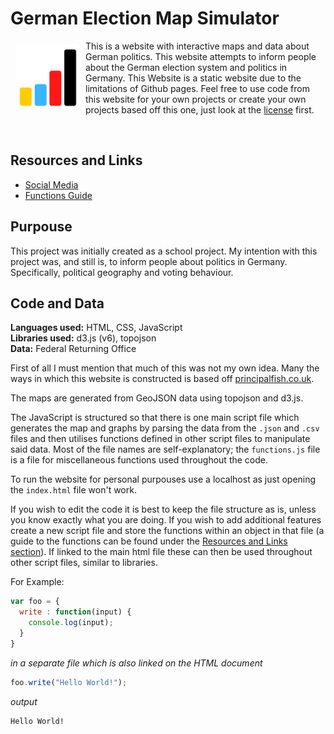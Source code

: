 # German Election Map Simulator

<a href="null"><img src="assets/favicon2017.png" align="left" hspace="10" vspace="6" height="100px"></a>

This is a website with interactive maps and data about German politics. This website attempts to inform people about the German election system and politics in Germany. This Website is a static website due to the limitations of Github pages. Feel free to use code from this website for your own projects or create your own projects based off this one, just look at the [license](LICENSE) first.

<br/>


## Resources and Links
- [Social Media](https://twitter.com/electionsger)
- [Functions Guide](FUNCTIONS.md)

## Purpouse
This project was initially created as a school project. My intention with this project was, and still is, to inform people about politics in Germany. Specifically, political geography and voting behaviour.

## Code and Data
**Languages used:** HTML, CSS, JavaScript <br/>
**Libraries used:** d3.js (v6), topojson <br/>
**Data:** Federal Returning Office <br/>

First of all I must mention that much of this was not my own idea. Many the ways in which this website is constructed is based off [principalfish.co.uk](https://principalfish.co.uk/).

The maps are generated from GeoJSON data using topojson and d3.js. 

The JavaScript is structured so that there is one main script file which generates the map and graphs by parsing the data from the `.json` and `.csv` files and then utilises functions defined in other script files to manipulate said data. Most of the file names are self-explanatory; the `functions.js` file is a file for miscellaneous functions used throughout the code.

To run the website for personal purpouses use a localhost as just opening the `index.html` file won't work.

If you wish to edit the code it is best to keep the file structure as is, unless you know exactly what you are doing. If you wish to add additional features create a new script file and store the functions within an object in that file (a guide to the functions can be found under the [Resources and Links section](#resources-and-links)). If linked to the main html file these can then be used throughout other script files, similar to libraries.

For Example:
```js
var foo = {
  write : function(input) {
    console.log(input);
  }
}
```
*in a separate file which is also linked on the HTML document*
```js
foo.write("Hello World!");
```
*output*
```HTML
Hello World!
```
